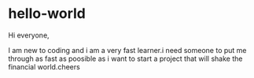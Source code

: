 # hello-world

Hi everyone,

I am new to coding and i am a very fast learner.i need someone to put me through as fast as poosible as i want to start a project that will shake the financial world.cheers

